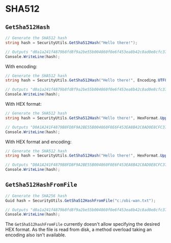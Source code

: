 # SHA512

## `GetSha512Hash`

```csharp
// Generate the SHA512 hash
string hash = SecurityUtils.GetSha512Hash("Hello there!");

// Outputs "d0a1a241f4879b8fd8f9a2be55b004860f0e6f453ea8b42c8ad0e8cfc3721819dac6ec52f45b36044046b15cb8720874f701524aeac291921a865467781da456"
Console.WriteLine(hash);
```

With encoding:

```csharp
// Generate the SHA512 hash
string hash = SecurityUtils.GetSha512Hash("Hello there!", Encoding.UTF8);

// Outputs "d0a1a241f4879b8fd8f9a2be55b004860f0e6f453ea8b42c8ad0e8cfc3721819dac6ec52f45b36044046b15cb8720874f701524aeac291921a865467781da456"
Console.WriteLine(hash);
```

With HEX format:

```csharp
// Generate the SHA512 hash
string hash = SecurityUtils.GetSha512Hash("Hello there!", HexFormat.UpperCase));

// Outputs "D0A1A241F4879B8FD8F9A2BE55B004860F0E6F453EA8B42C8AD0E8CFC3721819DAC6EC52F45B36044046B15CB8720874F701524AEAC291921A865467781DA456"
Console.WriteLine(hash);
```

With HEX format and encoding:

```csharp
// Generate the SHA512 hash
string hash = SecurityUtils.GetSha512Hash("Hello there!", HexFormat.UpperCase, Encoding.UTF8));

// Outputs "D0A1A241F4879B8FD8F9A2BE55B004860F0E6F453EA8B42C8AD0E8CFC3721819DAC6EC52F45B36044046B15CB8720874F701524AEAC291921A865467781DA456"
Console.WriteLine(hash);
```

## `GetSha512HashFromFile`

```csharp
// Generate the SHA256 hash
Guid hash = SecurityUtils.GetSha512HashFromFile("c:/obi-wan.txt");

// Outputs "d0a1a241f4879b8fd8f9a2be55b004860f0e6f453ea8b42c8ad0e8cfc3721819dac6ec52f45b36044046b15cb8720874f701524aeac291921a865467781da456"
Console.WriteLine(hash);
```

The `GetSha512hashFromFile` currently doesn't allow specifying the desired HEX format. As the file is read from disk, a method overload taking an encoding also isn't available.
